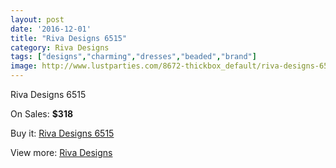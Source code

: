 ```yaml
---
layout: post
date: '2016-12-01'
title: "Riva Designs 6515"
category: Riva Designs
tags: ["designs","charming","dresses","beaded","brand"]
image: http://www.lustparties.com/8672-thickbox_default/riva-designs-6515.jpg
---
```

Riva Designs 6515

On Sales: **$318**
<a href="https://www.lustparties.com/en/riva-designs/2965-riva-designs-6515.html"><amp-img layout="responsive" width="600" height="600" src="//www.lustparties.com/8672-thickbox_default/riva-designs-6515.jpg" alt="Riva Designs 6515 0" /></a>
<a href="https://www.lustparties.com/en/riva-designs/2965-riva-designs-6515.html"><amp-img layout="responsive" width="600" height="600" src="//www.lustparties.com/8673-thickbox_default/riva-designs-6515.jpg" alt="Riva Designs 6515 1" /></a>

Buy it: [Riva Designs 6515](https://www.lustparties.com/en/riva-designs/2965-riva-designs-6515.html "Riva Designs 6515")

View more: [Riva Designs](https://www.lustparties.com/en/6-riva-designs "Riva Designs")